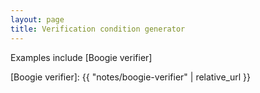 ```yaml
---
layout: page
title: Verification condition generator
---
```


Examples include
[Boogie verifier]

[Boogie verifier]: {{ "notes/boogie-verifier" | relative_url }}

